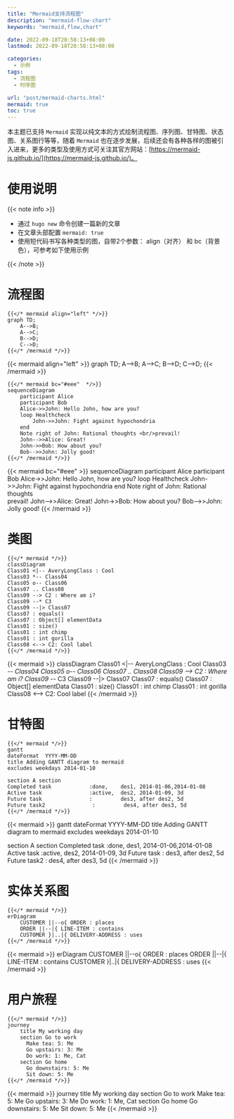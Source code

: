 ```yaml
---
title: "Mermaid支持流程图"
description: "mermaid-flow-chart"
keywords: "mermaid,flow,chart"

date: 2022-09-18T20:58:13+08:00
lastmod: 2022-09-18T20:58:13+08:00

categories:
  - 示例
tags:
  - 流程图
  - 时序图

url: "post/mermaid-charts.html"
mermaid: true
toc: true
---
```


本主题已支持 `Mermaid` 实现以纯文本的方式绘制流程图、序列图、甘特图、状态图、关系图行等等，随着 `Mermaid` 也在逐步发展，后续还会有各种各样的图被引入进来，更多的类型及使用方式可关注其官方网站：[https://mermaid-js.github.io/](https://mermaid-js.github.io/)。


<!--more-->

# 使用说明

{{< note info >}}

- 通过 `hugo new` 命令创建一篇新的文章
- 在文章头部配置 `mermaid: true`
- 使用短代码书写各种类型的图，自带2个参数： align（对齐） 和 bc（背景色），可参考如下使用示例

{{< /note >}}

# 流程图

```shell
{{</* mermaid align="left" */>}}
graph TD;
    A-->B;
    A-->C;
    B-->D;
    C-->D;
{{</* /mermaid */>}}
```

{{< mermaid align="left" >}}
graph TD;
    A-->B;
    A-->C;
    B-->D;
    C-->D;
{{< /mermaid >}}

```shell
{{</* mermaid bc="#eee"  */>}}
sequenceDiagram
    participant Alice
    participant Bob
    Alice->>John: Hello John, how are you?
    loop Healthcheck
        John->>John: Fight against hypochondria
    end
    Note right of John: Rational thoughts <br/>prevail!
    John-->>Alice: Great!
    John->>Bob: How about you?
    Bob-->>John: Jolly good!
{{</* /mermaid */>}}
```

{{< mermaid bc="#eee" >}}
sequenceDiagram
    participant Alice
    participant Bob
    Alice->>John: Hello John, how are you?
    loop Healthcheck
        John->>John: Fight against hypochondria
    end
    Note right of John: Rational thoughts <br/>prevail!
    John-->>Alice: Great!
    John->>Bob: How about you?
    Bob-->>John: Jolly good!
{{< /mermaid >}}

# 类图
```mermaid
{{</* mermaid */>}}
classDiagram
Class01 <|-- AveryLongClass : Cool
Class03 *-- Class04
Class05 o-- Class06
Class07 .. Class08
Class09 --> C2 : Where am i?
Class09 --* C3
Class09 --|> Class07
Class07 : equals()
Class07 : Object[] elementData
Class01 : size()
Class01 : int chimp
Class01 : int gorilla
Class08 <--> C2: Cool label
{{</* /mermaid */>}}
```
{{< mermaid >}}
classDiagram
Class01 <|-- AveryLongClass : Cool
Class03 *-- Class04
Class05 o-- Class06
Class07 .. Class08
Class09 --> C2 : Where am i?
Class09 --* C3
Class09 --|> Class07
Class07 : equals()
Class07 : Object[] elementData
Class01 : size()
Class01 : int chimp
Class01 : int gorilla
Class08 <--> C2: Cool label
{{< /mermaid >}}

# 甘特图
```mermaid
{{</* mermaid */>}}
gantt
dateFormat  YYYY-MM-DD
title Adding GANTT diagram to mermaid
excludes weekdays 2014-01-10

section A section
Completed task            :done,    des1, 2014-01-06,2014-01-08
Active task               :active,  des2, 2014-01-09, 3d
Future task               :         des3, after des2, 5d
Future task2               :         des4, after des3, 5d
{{</* /mermaid */>}}
```
{{< mermaid >}}
gantt
dateFormat  YYYY-MM-DD
title Adding GANTT diagram to mermaid
excludes weekdays 2014-01-10

section A section
Completed task            :done,    des1, 2014-01-06,2014-01-08
Active task               :active,  des2, 2014-01-09, 3d
Future task               :         des3, after des2, 5d
Future task2               :         des4, after des3, 5d
{{< /mermaid >}}

# 实体关系图
```mermaid
{{</* mermaid */>}}
erDiagram
    CUSTOMER ||--o{ ORDER : places
    ORDER ||--|{ LINE-ITEM : contains
    CUSTOMER }|..|{ DELIVERY-ADDRESS : uses
{{</* /mermaid */>}}
```
{{< mermaid >}}
erDiagram
    CUSTOMER ||--o{ ORDER : places
    ORDER ||--|{ LINE-ITEM : contains
    CUSTOMER }|..|{ DELIVERY-ADDRESS : uses
{{< /mermaid >}}

# 用户旅程
```mermaid
{{</* mermaid */>}}
journey
    title My working day
    section Go to work
      Make tea: 5: Me
      Go upstairs: 3: Me
      Do work: 1: Me, Cat
    section Go home
      Go downstairs: 5: Me
      Sit down: 5: Me
{{</* /mermaid */>}}
```
{{< mermaid >}}
journey
    title My working day
    section Go to work
      Make tea: 5: Me
      Go upstairs: 3: Me
      Do work: 1: Me, Cat
    section Go home
      Go downstairs: 5: Me
      Sit down: 5: Me
{{< /mermaid >}}
